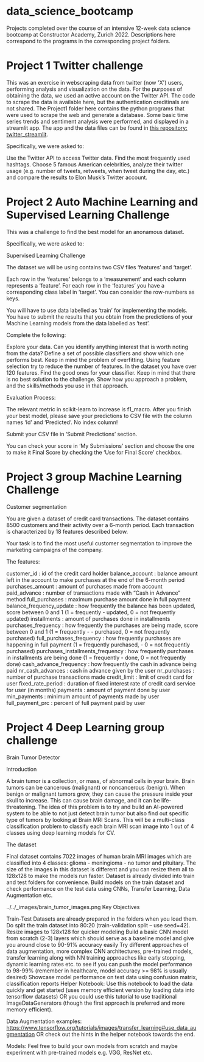 # data_science_bootcamp
Projects completed over the course of an intensive 12-week data science bootcamp at Constructor Academy, Zurich 2022. Descriptions here correspond to the programs in the corresponding project folders. 

# Project 1 Twitter challenge 
This was an exercise in webscraping data from twitter (now 'X') users, performing analysis and visualization on the data. 
For the purposes of obtaining the data, we used an active account on the Twitter API. The code to scrape the data is available here, but the authentication creditinals are not shared. The Project1 folder here contains the python programs that were used to scrape the web and generate a database. 
Some basic time series trends and sentiment analysis were performed, and displayed in a streamlit app. The app and the data files can be found in [this repository: twitter_streamlit](https://github.com/hlc-astro/twitter_streamlit_hlc). 



Specifically, we were asked to:

Use the Twitter API to access Twitter data. Find the most frequently used hashtags. Choose 5 famous American celebrities, analyze their twitter usage (e.g. number of tweets, retweets, when tweet during the day, etc.) and compare the results to Elon Musk’s Twitter account.



# Project 2 Auto Machine Learning and Supervised Learning Challenge
This was a challenge to find the best model for an anonamous dataset. 

Specifically, we were asked to:

Supervised Learning Challenge

The dataset we will be using contains two CSV files ‘features’ and ‘target’.

Each row in the ‘features’ belongs to a ‘measurement’ and each column represents a ‘feature’. For each row in the ‘features’ you have a corresponding class label in ‘target’. You can consider the row-numbers as keys.

You will have to use data labelled as ‘train’ for implementing the models. You have to submit the results that you obtain from the predictions of your Machine Learning models from the data labelled as ‘test’.

Complete the following:

Explore your data. Can you identify anything interest that is worth noting from the data?
Define a set of possible classifiers and show which one performs best. Keep in mind the problem of overfitting.
Using feature selection try to reduce the number of features. In the dataset you have over 120 features. Find the good ones for your classifier.
Keep in mind that there is no best solution to the challenge. Show how you approach a problem, and the skills/methods you use in that approach.

Evaluation Process:

The relevant metric in scikit-learn to increase is f1_macro. After you finish your best model, please save your predictions to CSV file with the column names ‘Id’ and ‘Predicted’. No index column!

Submit your CSV file in ‘Submit Predictions’ section.

You can check your score in ‘My Submissions’ section and choose the one to make it Final Score by checking the ‘Use for Final Score’ checkbox.

# Project 3 group Machine Learning Challenge

Customer segmentation

You are given a dataset of credit card transactions. The dataset contains 8500 customers and their activity over a 6-month period. Each transaction is characterized by 18 features described below.

Your task is to find the most useful customer segmentation to improve the marketing campaigns of the company.

The features:

customer_id : id of the credit card holder
balance_account : balance amount left in the account to make purchases at the end of the 6-month period
purchases_amount : amount of purchases made from account
paid_advance : number of transactions made with “Cash in Advance” method
full_purchases : maximum purchase amount done in full payment
balance_frequency_update : how frequently the balance has been updated, score between 0 and 1 (1 = frequently - updated, 0 = not frequently updated)
installments : amount of purchases done in installments
purchases_frequency : how frequently the purchases are being made, score between 0 and 1 (1 = frequently - - purchased, 0 = not frequently purchased)
full_purchases_frequency : how frequently purchases are happening in full payment (1 = frequently purchased, - 0 = not frequently purchased)
purchases_installments_frequency : how frequently purchases in installments are being done (1 = frequently - done, 0 = not frequently done)
cash_advance_frequency : how frequently the cash in advance being paid
nr_cash_advances : cash in advance given by the user
nr_purchases : number of purchase transactions made
credit_limit : limit of credit card for user
fixed_rate_period : duration of fixed interest rate of credit card service for user (in months)
payments : amount of payment done by user
min_payments : minimum amount of payments made by user
full_payment_prc : percent of full payment paid by user

# Project 4 Deep Learning group challenge

Brain Tumor Detector

Introduction

A brain tumor is a collection, or mass, of abnormal cells in your brain. Brain tumors can be cancerous (malignant) or noncancerous (benign). When benign or malignant tumors grow, they can cause the pressure inside your skull to increase. This can cause brain damage, and it can be life-threatening. The idea of this problem is to try and build an AI-powered system to be able to not just detect brain tumor but also find out specific type of tumors by looking at Brain MRI Scans. This will be a multi-class classification problem to classify each brain MRI scan image into 1 out of 4 classes using deep learning models for CV.

The dataset

Final dataset contains 7022 images of human brain MRI images which are classified into 4 classes: glioma - meningioma - no tumor and pituitary. The size of the images in this dataset is different and you can resize them all to 128x128 to make the models run faster. Dataset is already divided into train and test folders for convenience. Build models on the train dataset and check performance on the test data using CNNs, Transfer Learning, Data Augmentation etc.

../../_images/brain_tumor_images.png
Key Objectives

Train-Test Datasets are already prepared in the folders when you load them. Do split the train dataset into 80:20 (train-validation split – use seed=42). Resize images to 128x128 for quicker modeling
Build a basic CNN model from scratch (2-3) layers which should serve as a baseline model and give you around close to 90-91% accuracy easily
Try different approaches of data augmentation, more complex CNN architectures, pre-trained models, transfer learning along with NN training approaches like early stopping, dynamic learning rates etc. to see if you can push the model performance to 98-99% (remember in healthcare, model accuracy >= 98% is usually desired)
Showcase model performance on test data using confusion matrix, classification reports
Helper Notebook: Use this notebook to load the data quickly and get started (uses memory efficient version by loading data into tensorflow datasets) OR you could use this tutorial to use traditional ImageDataGenerators (though the first approach is preferred and more memory efficient).

Data Augmentation examples: https://www.tensorflow.org/tutorials/images/transfer_learning#use_data_augmentation OR check out the hints in the helper notebook towards the end.

Models: Feel free to build your own models from scratch and maybe experiment with pre-trained models e.g. VGG, ResNet etc.





